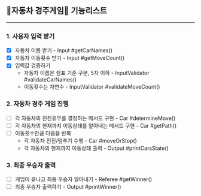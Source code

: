 ## 🚗자동차 경주게임🚗 기능리스트

---

### 1. 사용자 입력 받기
- [x] 자동차 이름 받기 - Input #getCarNames()
- [x] 자동차 이동횟수 받기 - Input #getMoveCount()
- [x] 입력값 검증하기
  - 자동차 이름은 쉼표 기준 구분, 5자 이하 - InputValidator #validateCarNames() 
  - 이동횟수는 자연수 - InputValidator #validateMoveCount()

### 2. 자동차 경주 게임 진행
- [ ] 각 자동차의 전진유무를 결정하는 메서드 구현 - Car #determineMove()
- [ ] 각 자동차의 현재까지 이동상태를 알아내는 메서드 구현 - Car #getPath() 
- [ ] 이동횟수만큼 다음을 반복
  - 각 자동차 전진/멈추기 수행 - Car #moveOrStop()
  - 각 자동차의 현재까지 이동상태 출력 - Output #printCarsState()

### 3. 최종 우승자 출력
- [ ] 게임이 끝나고 최종 우승자 알아내기 - Referee #getWinner()
- [ ] 최종 우승자 출력하기 - Output #printWinner()